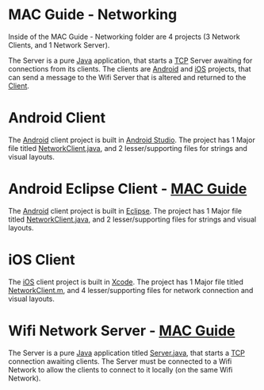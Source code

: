 MAC Guide - Networking
========

Inside of the MAC Guide - Networking folder are 4 projects (3 Network Clients, and 1 Network Server).

The Server is a pure [Java](http://www.java.com/en/download/faq/develop.xml) application, that starts a [TCP](http://www.webopedia.com/TERM/T/TCP.html) Server awaiting for connections from its clients. The clients are [Android](http://www.android.com/index.html) and [iOS](https://www.apple.com/ios/) projects, that can send a message to the Wifi Server that is altered and returned to the [Client](http://en.wikipedia.org/wiki/Client_(computing)).

Android Client
========

The [Android](http://www.android.com/index.html) client project is built in [Android Studio](http://developer.android.com/tools/studio/index.html). The project has 1 Major file titled [NetworkClient.java](https://github.com/the-mac/Tool-Kit/blob/master/MAC%20Guide%20-%20Networking/AndroidClient/app/src/main/java/us/mac/the/networking/NetworkClient.java), and 2 lesser/supporting files for strings and visual layouts.

Android Eclipse Client - [MAC Guide](https://github.com/the-mac/Tool-Kit/wiki/Android-Network-(Eclipse)--HowTo)
========

The [Android](http://www.android.com/index.html) client project is built in [Eclipse](https://eclipse.org/). The project has 1 Major file titled [NetworkClient.java](https://github.com/the-mac/Tool-Kit/blob/master/MAC%20Guide%20-%20Networking/AndroidEclipseClient/src/us/mac/the/networking/NetworkClient.java), and 2 lesser/supporting files for strings and visual layouts.

iOS Client
========

The [iOS](https://www.apple.com/ios/) client project is built in [Xcode](https://developer.apple.com/xcode/). The project has 1 Major file titled [NetworkClient.m](https://github.com/the-mac/Tool-Kit/blob/master/MAC%20Guide%20-%20Networking/iOS%20Client/iOS%20Client/NetworkClient.m), and 4 lesser/supporting files for network connection and visual layouts.

Wifi Network Server - [MAC Guide](https://github.com/the-mac/Tool-Kit/wiki/Java-Server-(Eclipse)---HowTo)
========
The Server is a pure [Java](http://www.java.com/en/download/faq/develop.xml) application titled [Server.java](https://github.com/the-mac/Tool-Kit/blob/master/MAC%20Guide%20-%20Networking/Wifi%20Server/src/Server.java), that starts a [TCP](http://www.webopedia.com/TERM/T/TCP.html) connection awaiting clients. The Server must be connected to a Wifi Network to allow the clients to connect to it locally (on the same Wifi Network).
